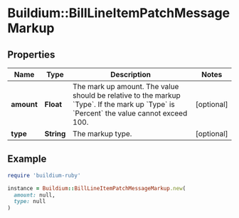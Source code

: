 # Buildium::BillLineItemPatchMessageMarkup

## Properties

| Name | Type | Description | Notes |
| ---- | ---- | ----------- | ----- |
| **amount** | **Float** | The mark up amount. The value should be relative to the markup &#x60;Type&#x60;. If the mark up &#x60;Type&#x60; is &#x60;Percent&#x60; the value cannot exceed 100. | [optional] |
| **type** | **String** | The markup type. | [optional] |

## Example

```ruby
require 'buildium-ruby'

instance = Buildium::BillLineItemPatchMessageMarkup.new(
  amount: null,
  type: null
)
```

